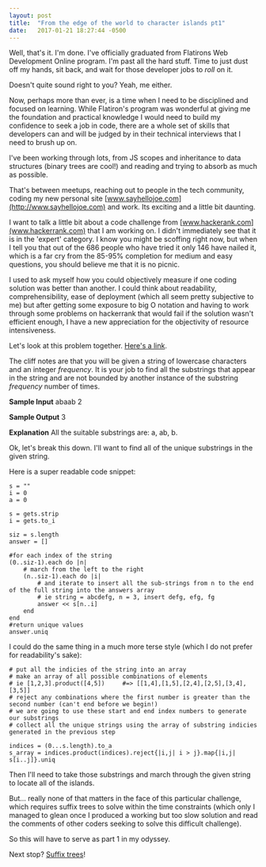 ```yaml
---
layout: post
title:  "From the edge of the world to character islands pt1"
date:   2017-01-21 18:27:44 -0500
---
```



Well, that's it. I'm done. I've officially graduated from Flatirons Web Development Online program. I'm past all the hard stuff. Time to just dust off my hands, sit back, and wait for those developer jobs to *roll* on it.  

Doesn't quite sound right to you? Yeah, me either.

Now, perhaps more than ever, is a time when I need to be disciplined and focused on learning. While Flatiron's program was wonderful at giving me the foundation and practical knowledge I would need to build my confidence to seek a job in code, there are a whole set of skills that developers can and will be judged by in their technical interviews that I need to brush up on. 

I've been working through lots, from JS scopes and inheritance to data structures (binary trees are cool!) and reading and trying to absorb as much as possible.

That's between meetups, reaching out to people in the tech community, coding my new personal site [www.sayhellojoe.com](http://www.sayhellojoe.com) and work. Its exciting and a little bit daunting.

I want to talk a little bit about a code challenge from [www.hackerank.com](www.hackerrank.com) that I am working on. I didn't immediately see that it is in the 'expert' category. I know you might be scoffing right now, but when I tell you that out of the 686 people who have tried it only 146 have nailed it, which is a far cry from the 85-95% completion for medium and easy questions, you should believe me that it is no picnic.

I used to ask myself how you could objectively measure if one coding solution was better than another. I could think about readability, comprehensibility, ease of deployment (which all seem pretty subjective to me) but after getting some exposure to big O notation and having to work through some problems on hackerrank that would fail if the solution wasn't efficient enough, I have a new appreciation for the objectivity of resource intensiveness. 

Let's look at this problem together. [Here's a link](https://www.hackerrank.com/challenges/letter-islands).

The cliff notes are that you will be given a string of lowercase characters and an integer *frequency*. It is your job to find all the substrings that appear in the string and are not bounded by another instance of the substring *frequency* number of times.

**Sample Input**
abaab
2

**Sample Output**
3

**Explanation**
All the suitable substrings are: a, ab, b.

Ok, let's break this down. I'll want to find all of the unique substrings in the given string.

Here is a super readable code snippet:

```
s = ""
i = 0
a = 0

s = gets.strip
i = gets.to_i

siz = s.length
answer = []

#for each index of the string
(0..siz-1).each do |n|
    # march from the left to the right
    (n..siz-1).each do |i|
        # and iterate to insert all the sub-strings from n to the end of the full string into the answers array
        # ie string = abcdefg, n = 3, insert defg, efg, fg
        answer << s[n..i]
    end
end
#return unique values
answer.uniq
```

I could do the same thing in a much more terse style (which I do not prefer for readability's sake):

```
# put all the indicies of the string into an array
# make an array of all possible combinations of elements
# ie [1,2,3].product([4,5])     #=> [[1,4],[1,5],[2,4],[2,5],[3,4],[3,5]]
# reject any combinations where the first number is greater than the second number (can't end before we begin!)
# we are going to use these start and end index numbers to generate our substrings
# collect all the unique strings using the array of substring indicies generated in the previous step 

indices = (0...s.length).to_a
s_array = indices.product(indices).reject{|i,j| i > j}.map{|i,j| s[i..j]}.uniq
```

Then I'll need to take those substrings and march through the given string to locate all of the islands.

But... really none of that matters in the face of this particular challenge, which requires suffix trees to solve within the time constraints (which only I managed to glean once I produced a working but too slow solution and read the comments of other coders seeking to solve this difficult challenge).

So this will have to serve as part 1 in my odyssey.

Next stop? [Suffix trees](http://stanford.edu/~mjkay/suffix_tree.pdf)!

